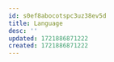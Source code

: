 ```yaml
---
id: s0ef8abocotspc3uz38ev5d
title: Language
desc: ''
updated: 1721886871222
created: 1721886871222
---
```


